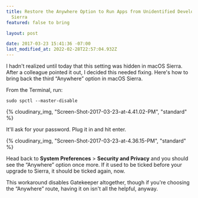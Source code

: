 ```yaml
---
title: Restore the Anywhere Option to Run Apps from Unidentified Developers in macOS
  Sierra
featured: false to bring

layout: post

date: 2017-03-23 15:41:36 -07:00
last_modified_at: 2022-02-28T22:57:04.932Z
---
```


I hadn't realized until today that this setting was hidden in macOS Sierra. After a colleague pointed it out, I decided this needed fixing. Here's how to bring back the third “Anywhere” option in macOS Sierra.

From the Terminal, run:

`sudo spctl --master-disable`

{% cloudinary_img, "Screen-Shot-2017-03-23-at-4.41.02-PM", "standard" %}

It'll ask for your password. Plug it in and hit enter.

{% cloudinary_img, "Screen-Shot-2017-03-23-at-4.36.15-PM", "standard" %}

Head back to **System Preferences** > **Security and Privacy** and you should see the “Anywhere” option once more. If it used to be ticked before your upgrade to Sierra, it should be ticked again, now.

This workaround disables Gatekeeper altogether, though if you're choosing the “Anywhere” route, having it on isn't all the helpful, anyway.

